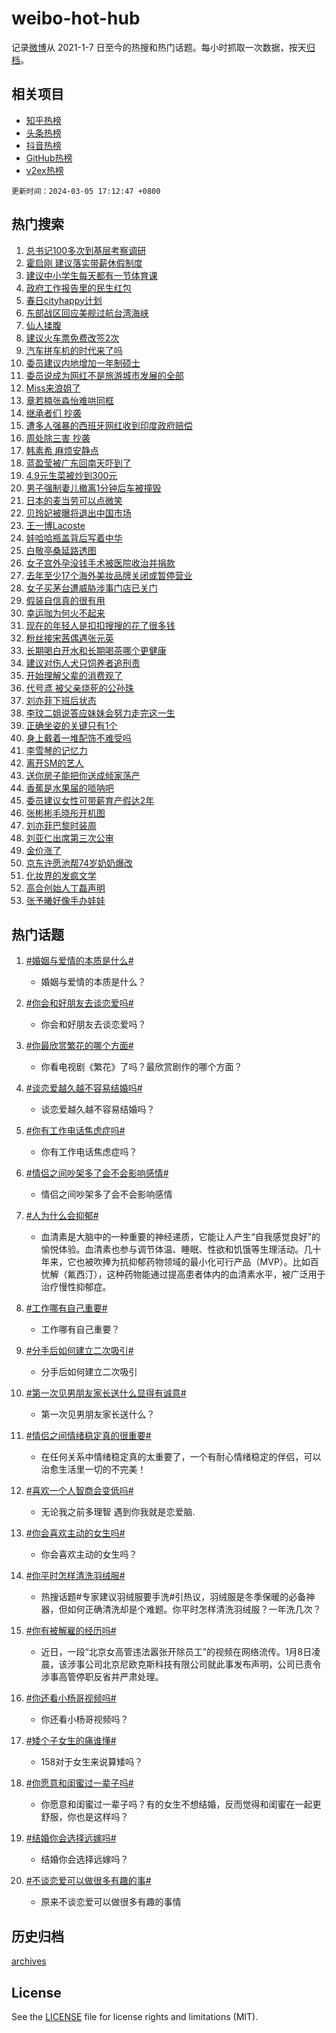 # weibo-hot-hub

记录[微博](https://www.weibo.com)从 2021-1-7 日至今的热搜和热门话题。每小时抓取一次数据，按天[归档](archives)。

## 相关项目

- [知乎热榜](https://github.com/lonnyzhang423/zhihu-hot-hub)
- [头条热榜](https://github.com/lonnyzhang423/toutiao-hot-hub)
- [抖音热榜](https://github.com/lonnyzhang423/douyin-hot-hub)
- [GitHub热榜](https://github.com/lonnyzhang423/github-hot-hub)
- [v2ex热榜](https://github.com/lonnyzhang423/v2ex-hot-hub)


`更新时间：2024-03-05 17:12:47 +0800`

## 热门搜索

1. [总书记100多次到基层考察调研](https://m.weibo.cn/search?containerid=100103type%3D1%26t%3D10%26q%3D%23%E6%80%BB%E4%B9%A6%E8%AE%B0100%E5%A4%9A%E6%AC%A1%E5%88%B0%E5%9F%BA%E5%B1%82%E8%80%83%E5%AF%9F%E8%B0%83%E7%A0%94%23&stream_entry_id=51&isnewpage=1&extparam=seat%3D1%26stream_entry_id%3D51%26dgr%3D0%26c_type%3D51%26pos%3D0%26filter_type%3Drealtimehot%26cate%3D10103%26q%3D%2523%25E6%2580%25BB%25E4%25B9%25A6%25E8%25AE%25B0100%25E5%25A4%259A%25E6%25AC%25A1%25E5%2588%25B0%25E5%259F%25BA%25E5%25B1%2582%25E8%2580%2583%25E5%25AF%259F%25E8%25B0%2583%25E7%25A0%2594%2523%26display_time%3D1709629966%26pre_seqid%3D170962996617807120181)
1. [霍启刚 建议落实带薪休假制度](https://m.weibo.cn/search?containerid=100103type%3D1%26t%3D10%26q%3D%E9%9C%8D%E5%90%AF%E5%88%9A+%E5%BB%BA%E8%AE%AE%E8%90%BD%E5%AE%9E%E5%B8%A6%E8%96%AA%E4%BC%91%E5%81%87%E5%88%B6%E5%BA%A6&stream_entry_id=31&isnewpage=1&extparam=seat%3D1%26stream_entry_id%3D31%26c_type%3D31%26dgr%3D0%26filter_type%3Drealtimehot%26cate%3D5001%26q%3D%25E9%259C%258D%25E5%2590%25AF%25E5%2588%259A%2520%25E5%25BB%25BA%25E8%25AE%25AE%25E8%2590%25BD%25E5%25AE%259E%25E5%25B8%25A6%25E8%2596%25AA%25E4%25BC%2591%25E5%2581%2587%25E5%2588%25B6%25E5%25BA%25A6%26pos%3D0%26band_rank%3D1%26lcate%3D5001%26realpos%3D1%26flag%3D2%26display_time%3D1709629966%26pre_seqid%3D170962996617807120181)
1. [建议中小学生每天都有一节体育课](https://m.weibo.cn/search?containerid=100103type%3D1%26t%3D10%26q%3D%23%E5%BB%BA%E8%AE%AE%E4%B8%AD%E5%B0%8F%E5%AD%A6%E7%94%9F%E6%AF%8F%E5%A4%A9%E9%83%BD%E6%9C%89%E4%B8%80%E8%8A%82%E4%BD%93%E8%82%B2%E8%AF%BE%23&stream_entry_id=31&isnewpage=1&extparam=seat%3D1%26stream_entry_id%3D31%26c_type%3D31%26dgr%3D0%26filter_type%3Drealtimehot%26cate%3D5001%26q%3D%2523%25E5%25BB%25BA%25E8%25AE%25AE%25E4%25B8%25AD%25E5%25B0%258F%25E5%25AD%25A6%25E7%2594%259F%25E6%25AF%258F%25E5%25A4%25A9%25E9%2583%25BD%25E6%259C%2589%25E4%25B8%2580%25E8%258A%2582%25E4%25BD%2593%25E8%2582%25B2%25E8%25AF%25BE%2523%26pos%3D1%26band_rank%3D2%26lcate%3D5001%26realpos%3D2%26flag%3D1%26display_time%3D1709629966%26pre_seqid%3D170962996617807120181)
1. [政府工作报告里的民生红包](https://m.weibo.cn/search?containerid=100103type%3D1%26t%3D10%26q%3D%23%E6%94%BF%E5%BA%9C%E5%B7%A5%E4%BD%9C%E6%8A%A5%E5%91%8A%E9%87%8C%E7%9A%84%E6%B0%91%E7%94%9F%E7%BA%A2%E5%8C%85%23&stream_entry_id=31&isnewpage=1&extparam=seat%3D1%26stream_entry_id%3D31%26c_type%3D31%26dgr%3D0%26filter_type%3Drealtimehot%26cate%3D5001%26q%3D%2523%25E6%2594%25BF%25E5%25BA%259C%25E5%25B7%25A5%25E4%25BD%259C%25E6%258A%25A5%25E5%2591%258A%25E9%2587%258C%25E7%259A%2584%25E6%25B0%2591%25E7%2594%259F%25E7%25BA%25A2%25E5%258C%2585%2523%26pos%3D2%26band_rank%3D3%26lcate%3D5001%26realpos%3D3%26flag%3D0%26display_time%3D1709629966%26pre_seqid%3D170962996617807120181)
1. [春日cityhappy计划](https://m.weibo.cn/search?containerid=100103type%3D1%26t%3D10%26q%3D%23%E6%98%A5%E6%97%A5cityhappy%E8%AE%A1%E5%88%92%23&stream_entry_id=31&isnewpage=1&extparam=seat%3D1%26stream_entry_id%3D31%26c_type%3D31%26dgr%3D0%26filter_type%3Drealtimehot%26cate%3D5001%26is_ad_pos%3D1%26pos%3D3%26band_rank%3D4%26lcate%3D5001%26adid%3D225899%26q%3D%2523%25E6%2598%25A5%25E6%2597%25A5cityhappy%25E8%25AE%25A1%25E5%2588%2592%2523%26display_time%3D1709629966%26pre_seqid%3D170962996617807120181)
1. [东部战区回应美舰过航台湾海峡](https://m.weibo.cn/search?containerid=100103type%3D1%26t%3D10%26q%3D%23%E4%B8%9C%E9%83%A8%E6%88%98%E5%8C%BA%E5%9B%9E%E5%BA%94%E7%BE%8E%E8%88%B0%E8%BF%87%E8%88%AA%E5%8F%B0%E6%B9%BE%E6%B5%B7%E5%B3%A1%23&stream_entry_id=31&isnewpage=1&extparam=seat%3D1%26stream_entry_id%3D31%26c_type%3D31%26dgr%3D0%26filter_type%3Drealtimehot%26cate%3D5001%26q%3D%2523%25E4%25B8%259C%25E9%2583%25A8%25E6%2588%2598%25E5%258C%25BA%25E5%259B%259E%25E5%25BA%2594%25E7%25BE%258E%25E8%2588%25B0%25E8%25BF%2587%25E8%2588%25AA%25E5%258F%25B0%25E6%25B9%25BE%25E6%25B5%25B7%25E5%25B3%25A1%2523%26pos%3D4%26band_rank%3D4%26lcate%3D5001%26realpos%3D4%26flag%3D0%26display_time%3D1709629966%26pre_seqid%3D170962996617807120181)
1. [仙人揉腹](https://m.weibo.cn/search?containerid=100103type%3D1%26t%3D10%26q%3D%E4%BB%99%E4%BA%BA%E6%8F%89%E8%85%B9&stream_entry_id=31&isnewpage=1&extparam=seat%3D1%26stream_entry_id%3D31%26c_type%3D31%26dgr%3D0%26filter_type%3Drealtimehot%26cate%3D5001%26q%3D%25E4%25BB%2599%25E4%25BA%25BA%25E6%258F%2589%25E8%2585%25B9%26pos%3D5%26band_rank%3D5%26lcate%3D5001%26realpos%3D5%26flag%3D0%26display_time%3D1709629966%26pre_seqid%3D170962996617807120181)
1. [建议火车票免费改签2次](https://m.weibo.cn/search?containerid=100103type%3D1%26t%3D10%26q%3D%23%E5%BB%BA%E8%AE%AE%E7%81%AB%E8%BD%A6%E7%A5%A8%E5%85%8D%E8%B4%B9%E6%94%B9%E7%AD%BE2%E6%AC%A1%23&stream_entry_id=31&isnewpage=1&extparam=seat%3D1%26stream_entry_id%3D31%26c_type%3D31%26dgr%3D0%26filter_type%3Drealtimehot%26cate%3D5001%26q%3D%2523%25E5%25BB%25BA%25E8%25AE%25AE%25E7%2581%25AB%25E8%25BD%25A6%25E7%25A5%25A8%25E5%2585%258D%25E8%25B4%25B9%25E6%2594%25B9%25E7%25AD%25BE2%25E6%25AC%25A1%2523%26pos%3D6%26band_rank%3D6%26lcate%3D5001%26realpos%3D6%26flag%3D0%26display_time%3D1709629966%26pre_seqid%3D170962996617807120181)
1. [汽车拼车机的时代来了吗](https://m.weibo.cn/search?containerid=100103type%3D1%26t%3D10%26q%3D%23%E6%B1%BD%E8%BD%A6%E6%8B%BC%E8%BD%A6%E6%9C%BA%E7%9A%84%E6%97%B6%E4%BB%A3%E6%9D%A5%E4%BA%86%E5%90%97%23&stream_entry_id=31&isnewpage=1&extparam=seat%3D1%26stream_entry_id%3D31%26c_type%3D31%26dgr%3D0%26filter_type%3Drealtimehot%26cate%3D5001%26is_ad_pos%3D1%26pos%3D7%26band_rank%3D7%26lcate%3D5001%26adid%3D225898%26q%3D%2523%25E6%25B1%25BD%25E8%25BD%25A6%25E6%258B%25BC%25E8%25BD%25A6%25E6%259C%25BA%25E7%259A%2584%25E6%2597%25B6%25E4%25BB%25A3%25E6%259D%25A5%25E4%25BA%2586%25E5%2590%2597%2523%26display_time%3D1709629966%26pre_seqid%3D170962996617807120181)
1. [委员建议内地增加一年制硕士](https://m.weibo.cn/search?containerid=100103type%3D1%26t%3D10%26q%3D%23%E5%A7%94%E5%91%98%E5%BB%BA%E8%AE%AE%E5%86%85%E5%9C%B0%E5%A2%9E%E5%8A%A0%E4%B8%80%E5%B9%B4%E5%88%B6%E7%A1%95%E5%A3%AB%23&stream_entry_id=31&isnewpage=1&extparam=seat%3D1%26stream_entry_id%3D31%26c_type%3D31%26dgr%3D0%26filter_type%3Drealtimehot%26cate%3D5001%26q%3D%2523%25E5%25A7%2594%25E5%2591%2598%25E5%25BB%25BA%25E8%25AE%25AE%25E5%2586%2585%25E5%259C%25B0%25E5%25A2%259E%25E5%258A%25A0%25E4%25B8%2580%25E5%25B9%25B4%25E5%2588%25B6%25E7%25A1%2595%25E5%25A3%25AB%2523%26pos%3D8%26band_rank%3D7%26lcate%3D5001%26realpos%3D7%26flag%3D0%26display_time%3D1709629966%26pre_seqid%3D170962996617807120181)
1. [委员说成为网红不是旅游城市发展的全部](https://m.weibo.cn/search?containerid=100103type%3D1%26t%3D10%26q%3D%23%E5%A7%94%E5%91%98%E8%AF%B4%E6%88%90%E4%B8%BA%E7%BD%91%E7%BA%A2%E4%B8%8D%E6%98%AF%E6%97%85%E6%B8%B8%E5%9F%8E%E5%B8%82%E5%8F%91%E5%B1%95%E7%9A%84%E5%85%A8%E9%83%A8%23&stream_entry_id=31&isnewpage=1&extparam=seat%3D1%26stream_entry_id%3D31%26c_type%3D31%26dgr%3D0%26filter_type%3Drealtimehot%26cate%3D5001%26q%3D%2523%25E5%25A7%2594%25E5%2591%2598%25E8%25AF%25B4%25E6%2588%2590%25E4%25B8%25BA%25E7%25BD%2591%25E7%25BA%25A2%25E4%25B8%258D%25E6%2598%25AF%25E6%2597%2585%25E6%25B8%25B8%25E5%259F%258E%25E5%25B8%2582%25E5%258F%2591%25E5%25B1%2595%25E7%259A%2584%25E5%2585%25A8%25E9%2583%25A8%2523%26pos%3D9%26band_rank%3D8%26lcate%3D5001%26realpos%3D8%26flag%3D0%26display_time%3D1709629966%26pre_seqid%3D170962996617807120181)
1. [Miss来浪姐了](https://m.weibo.cn/search?containerid=100103type%3D1%26t%3D10%26q%3D%23Miss%E6%9D%A5%E6%B5%AA%E5%A7%90%E4%BA%86%23&stream_entry_id=31&isnewpage=1&extparam=seat%3D1%26stream_entry_id%3D31%26c_type%3D31%26dgr%3D0%26filter_type%3Drealtimehot%26cate%3D5001%26q%3D%2523Miss%25E6%259D%25A5%25E6%25B5%25AA%25E5%25A7%2590%25E4%25BA%2586%2523%26pos%3D10%26band_rank%3D9%26lcate%3D5001%26realpos%3D9%26flag%3D0%26display_time%3D1709629966%26pre_seqid%3D170962996617807120181)
1. [章若楠张淼怡难哄同框](https://m.weibo.cn/search?containerid=100103type%3D1%26t%3D10%26q%3D%23%E7%AB%A0%E8%8B%A5%E6%A5%A0%E5%BC%A0%E6%B7%BC%E6%80%A1%E9%9A%BE%E5%93%84%E5%90%8C%E6%A1%86%23&stream_entry_id=31&isnewpage=1&extparam=seat%3D1%26stream_entry_id%3D31%26c_type%3D31%26dgr%3D0%26filter_type%3Drealtimehot%26cate%3D5001%26q%3D%2523%25E7%25AB%25A0%25E8%258B%25A5%25E6%25A5%25A0%25E5%25BC%25A0%25E6%25B7%25BC%25E6%2580%25A1%25E9%259A%25BE%25E5%2593%2584%25E5%2590%258C%25E6%25A1%2586%2523%26pos%3D11%26band_rank%3D10%26lcate%3D5001%26realpos%3D10%26flag%3D0%26display_time%3D1709629966%26pre_seqid%3D170962996617807120181)
1. [继承者们 抄袭](https://m.weibo.cn/search?containerid=100103type%3D1%26t%3D10%26q%3D%E7%BB%A7%E6%89%BF%E8%80%85%E4%BB%AC+%E6%8A%84%E8%A2%AD&stream_entry_id=31&isnewpage=1&extparam=seat%3D1%26stream_entry_id%3D31%26c_type%3D31%26dgr%3D0%26filter_type%3Drealtimehot%26cate%3D5001%26q%3D%25E7%25BB%25A7%25E6%2589%25BF%25E8%2580%2585%25E4%25BB%25AC%2520%25E6%258A%2584%25E8%25A2%25AD%26pos%3D12%26band_rank%3D11%26lcate%3D5001%26realpos%3D11%26flag%3D1%26display_time%3D1709629966%26pre_seqid%3D170962996617807120181)
1. [遭多人强暴的西班牙网红收到印度政府赔偿](https://m.weibo.cn/search?containerid=100103type%3D1%26t%3D10%26q%3D%23%E9%81%AD%E5%A4%9A%E4%BA%BA%E5%BC%BA%E6%9A%B4%E7%9A%84%E8%A5%BF%E7%8F%AD%E7%89%99%E7%BD%91%E7%BA%A2%E6%94%B6%E5%88%B0%E5%8D%B0%E5%BA%A6%E6%94%BF%E5%BA%9C%E8%B5%94%E5%81%BF%23&stream_entry_id=31&isnewpage=1&extparam=seat%3D1%26stream_entry_id%3D31%26c_type%3D31%26dgr%3D0%26filter_type%3Drealtimehot%26cate%3D5001%26q%3D%2523%25E9%2581%25AD%25E5%25A4%259A%25E4%25BA%25BA%25E5%25BC%25BA%25E6%259A%25B4%25E7%259A%2584%25E8%25A5%25BF%25E7%258F%25AD%25E7%2589%2599%25E7%25BD%2591%25E7%25BA%25A2%25E6%2594%25B6%25E5%2588%25B0%25E5%258D%25B0%25E5%25BA%25A6%25E6%2594%25BF%25E5%25BA%259C%25E8%25B5%2594%25E5%2581%25BF%2523%26pos%3D13%26band_rank%3D12%26lcate%3D5001%26realpos%3D12%26flag%3D2%26display_time%3D1709629966%26pre_seqid%3D170962996617807120181)
1. [周处除三害 抄袭](https://m.weibo.cn/search?containerid=100103type%3D1%26t%3D10%26q%3D%E5%91%A8%E5%A4%84%E9%99%A4%E4%B8%89%E5%AE%B3+%E6%8A%84%E8%A2%AD&stream_entry_id=31&isnewpage=1&extparam=seat%3D1%26stream_entry_id%3D31%26c_type%3D31%26dgr%3D0%26filter_type%3Drealtimehot%26cate%3D5001%26q%3D%25E5%2591%25A8%25E5%25A4%2584%25E9%2599%25A4%25E4%25B8%2589%25E5%25AE%25B3%2520%25E6%258A%2584%25E8%25A2%25AD%26pos%3D14%26band_rank%3D13%26lcate%3D5001%26realpos%3D13%26flag%3D1%26display_time%3D1709629966%26pre_seqid%3D170962996617807120181)
1. [韩素希 麻烦安静点](https://m.weibo.cn/search?containerid=100103type%3D1%26t%3D10%26q%3D%E9%9F%A9%E7%B4%A0%E5%B8%8C+%E9%BA%BB%E7%83%A6%E5%AE%89%E9%9D%99%E7%82%B9&stream_entry_id=31&isnewpage=1&extparam=seat%3D1%26stream_entry_id%3D31%26c_type%3D31%26dgr%3D0%26filter_type%3Drealtimehot%26cate%3D5001%26q%3D%25E9%259F%25A9%25E7%25B4%25A0%25E5%25B8%258C%2520%25E9%25BA%25BB%25E7%2583%25A6%25E5%25AE%2589%25E9%259D%2599%25E7%2582%25B9%26pos%3D15%26band_rank%3D14%26lcate%3D5001%26realpos%3D14%26flag%3D1%26display_time%3D1709629966%26pre_seqid%3D170962996617807120181)
1. [蓝盈莹被广东回南天吓到了](https://m.weibo.cn/search?containerid=100103type%3D1%26t%3D10%26q%3D%23%E8%93%9D%E7%9B%88%E8%8E%B9%E8%A2%AB%E5%B9%BF%E4%B8%9C%E5%9B%9E%E5%8D%97%E5%A4%A9%E5%90%93%E5%88%B0%E4%BA%86%23&stream_entry_id=31&isnewpage=1&extparam=seat%3D1%26stream_entry_id%3D31%26c_type%3D31%26dgr%3D0%26filter_type%3Drealtimehot%26cate%3D5001%26q%3D%2523%25E8%2593%259D%25E7%259B%2588%25E8%258E%25B9%25E8%25A2%25AB%25E5%25B9%25BF%25E4%25B8%259C%25E5%259B%259E%25E5%258D%2597%25E5%25A4%25A9%25E5%2590%2593%25E5%2588%25B0%25E4%25BA%2586%2523%26pos%3D16%26band_rank%3D15%26lcate%3D5001%26realpos%3D15%26flag%3D2%26display_time%3D1709629966%26pre_seqid%3D170962996617807120181)
1. [4.9元生菜被炒到300元](https://m.weibo.cn/search?containerid=100103type%3D1%26t%3D10%26q%3D%234.9%E5%85%83%E7%94%9F%E8%8F%9C%E8%A2%AB%E7%82%92%E5%88%B0300%E5%85%83%23&stream_entry_id=31&isnewpage=1&extparam=seat%3D1%26stream_entry_id%3D31%26c_type%3D31%26dgr%3D0%26filter_type%3Drealtimehot%26cate%3D5001%26q%3D%25234.9%25E5%2585%2583%25E7%2594%259F%25E8%258F%259C%25E8%25A2%25AB%25E7%2582%2592%25E5%2588%25B0300%25E5%2585%2583%2523%26pos%3D17%26band_rank%3D16%26lcate%3D5001%26realpos%3D16%26flag%3D2%26display_time%3D1709629966%26pre_seqid%3D170962996617807120181)
1. [男子强制妻儿撤离1分钟后车被撞毁](https://m.weibo.cn/search?containerid=100103type%3D1%26t%3D10%26q%3D%23%E7%94%B7%E5%AD%90%E5%BC%BA%E5%88%B6%E5%A6%BB%E5%84%BF%E6%92%A4%E7%A6%BB1%E5%88%86%E9%92%9F%E5%90%8E%E8%BD%A6%E8%A2%AB%E6%92%9E%E6%AF%81%23&stream_entry_id=31&isnewpage=1&extparam=seat%3D1%26stream_entry_id%3D31%26c_type%3D31%26dgr%3D0%26filter_type%3Drealtimehot%26cate%3D5001%26q%3D%2523%25E7%2594%25B7%25E5%25AD%2590%25E5%25BC%25BA%25E5%2588%25B6%25E5%25A6%25BB%25E5%2584%25BF%25E6%2592%25A4%25E7%25A6%25BB1%25E5%2588%2586%25E9%2592%259F%25E5%2590%258E%25E8%25BD%25A6%25E8%25A2%25AB%25E6%2592%259E%25E6%25AF%2581%2523%26pos%3D18%26band_rank%3D17%26lcate%3D5001%26realpos%3D17%26flag%3D2%26display_time%3D1709629966%26pre_seqid%3D170962996617807120181)
1. [日本的麦当劳可以点微笑](https://m.weibo.cn/search?containerid=100103type%3D1%26t%3D10%26q%3D%E6%97%A5%E6%9C%AC%E7%9A%84%E9%BA%A6%E5%BD%93%E5%8A%B3%E5%8F%AF%E4%BB%A5%E7%82%B9%E5%BE%AE%E7%AC%91&stream_entry_id=31&isnewpage=1&extparam=seat%3D1%26stream_entry_id%3D31%26c_type%3D31%26dgr%3D0%26filter_type%3Drealtimehot%26cate%3D5001%26q%3D%25E6%2597%25A5%25E6%259C%25AC%25E7%259A%2584%25E9%25BA%25A6%25E5%25BD%2593%25E5%258A%25B3%25E5%258F%25AF%25E4%25BB%25A5%25E7%2582%25B9%25E5%25BE%25AE%25E7%25AC%2591%26pos%3D19%26band_rank%3D18%26lcate%3D5001%26realpos%3D18%26flag%3D1%26display_time%3D1709629966%26pre_seqid%3D170962996617807120181)
1. [贝玲妃被曝将退出中国市场](https://m.weibo.cn/search?containerid=100103type%3D1%26t%3D10%26q%3D%23%E8%B4%9D%E7%8E%B2%E5%A6%83%E8%A2%AB%E6%9B%9D%E5%B0%86%E9%80%80%E5%87%BA%E4%B8%AD%E5%9B%BD%E5%B8%82%E5%9C%BA%23&stream_entry_id=31&isnewpage=1&extparam=seat%3D1%26stream_entry_id%3D31%26c_type%3D31%26dgr%3D0%26filter_type%3Drealtimehot%26cate%3D5001%26q%3D%2523%25E8%25B4%259D%25E7%258E%25B2%25E5%25A6%2583%25E8%25A2%25AB%25E6%259B%259D%25E5%25B0%2586%25E9%2580%2580%25E5%2587%25BA%25E4%25B8%25AD%25E5%259B%25BD%25E5%25B8%2582%25E5%259C%25BA%2523%26pos%3D20%26band_rank%3D19%26lcate%3D5001%26realpos%3D19%26flag%3D2%26display_time%3D1709629966%26pre_seqid%3D170962996617807120181)
1. [王一博Lacoste](https://m.weibo.cn/search?containerid=100103type%3D1%26t%3D10%26q%3D%23%E7%8E%8B%E4%B8%80%E5%8D%9ALacoste%23&stream_entry_id=31&isnewpage=1&extparam=seat%3D1%26stream_entry_id%3D31%26c_type%3D31%26dgr%3D0%26filter_type%3Drealtimehot%26cate%3D5001%26q%3D%2523%25E7%258E%258B%25E4%25B8%2580%25E5%258D%259ALacoste%2523%26pos%3D21%26band_rank%3D20%26lcate%3D5001%26realpos%3D20%26flag%3D1%26display_time%3D1709629966%26pre_seqid%3D170962996617807120181)
1. [娃哈哈瓶盖背后写着中华](https://m.weibo.cn/search?containerid=100103type%3D1%26t%3D10%26q%3D%23%E5%A8%83%E5%93%88%E5%93%88%E7%93%B6%E7%9B%96%E8%83%8C%E5%90%8E%E5%86%99%E7%9D%80%E4%B8%AD%E5%8D%8E%23&stream_entry_id=31&isnewpage=1&extparam=seat%3D1%26stream_entry_id%3D31%26c_type%3D31%26dgr%3D0%26filter_type%3Drealtimehot%26cate%3D5001%26q%3D%2523%25E5%25A8%2583%25E5%2593%2588%25E5%2593%2588%25E7%2593%25B6%25E7%259B%2596%25E8%2583%258C%25E5%2590%258E%25E5%2586%2599%25E7%259D%2580%25E4%25B8%25AD%25E5%258D%258E%2523%26pos%3D22%26band_rank%3D21%26lcate%3D5001%26realpos%3D21%26flag%3D32768%26display_time%3D1709629966%26pre_seqid%3D170962996617807120181)
1. [白敬亭桑延路透图](https://m.weibo.cn/search?containerid=100103type%3D1%26t%3D10%26q%3D%23%E7%99%BD%E6%95%AC%E4%BA%AD%E6%A1%91%E5%BB%B6%E8%B7%AF%E9%80%8F%E5%9B%BE%23&stream_entry_id=31&isnewpage=1&extparam=seat%3D1%26stream_entry_id%3D31%26c_type%3D31%26dgr%3D0%26filter_type%3Drealtimehot%26cate%3D5001%26q%3D%2523%25E7%2599%25BD%25E6%2595%25AC%25E4%25BA%25AD%25E6%25A1%2591%25E5%25BB%25B6%25E8%25B7%25AF%25E9%2580%258F%25E5%259B%25BE%2523%26pos%3D23%26band_rank%3D22%26lcate%3D5001%26realpos%3D22%26flag%3D1%26display_time%3D1709629966%26pre_seqid%3D170962996617807120181)
1. [女子宫外孕没钱手术被医院收治并捐款](https://m.weibo.cn/search?containerid=100103type%3D1%26t%3D10%26q%3D%23%E5%A5%B3%E5%AD%90%E5%AE%AB%E5%A4%96%E5%AD%95%E6%B2%A1%E9%92%B1%E6%89%8B%E6%9C%AF%E8%A2%AB%E5%8C%BB%E9%99%A2%E6%94%B6%E6%B2%BB%E5%B9%B6%E6%8D%90%E6%AC%BE%23&stream_entry_id=31&isnewpage=1&extparam=seat%3D1%26stream_entry_id%3D31%26c_type%3D31%26dgr%3D0%26filter_type%3Drealtimehot%26cate%3D5001%26q%3D%2523%25E5%25A5%25B3%25E5%25AD%2590%25E5%25AE%25AB%25E5%25A4%2596%25E5%25AD%2595%25E6%25B2%25A1%25E9%2592%25B1%25E6%2589%258B%25E6%259C%25AF%25E8%25A2%25AB%25E5%258C%25BB%25E9%2599%25A2%25E6%2594%25B6%25E6%25B2%25BB%25E5%25B9%25B6%25E6%258D%2590%25E6%25AC%25BE%2523%26pos%3D24%26band_rank%3D23%26lcate%3D5001%26realpos%3D23%26flag%3D32768%26display_time%3D1709629966%26pre_seqid%3D170962996617807120181)
1. [去年至少17个海外美妆品牌关闭或暂停营业](https://m.weibo.cn/search?containerid=100103type%3D1%26t%3D10%26q%3D%23%E5%8E%BB%E5%B9%B4%E8%87%B3%E5%B0%9117%E4%B8%AA%E6%B5%B7%E5%A4%96%E7%BE%8E%E5%A6%86%E5%93%81%E7%89%8C%E5%85%B3%E9%97%AD%E6%88%96%E6%9A%82%E5%81%9C%E8%90%A5%E4%B8%9A%23&stream_entry_id=31&isnewpage=1&extparam=seat%3D1%26stream_entry_id%3D31%26c_type%3D31%26dgr%3D0%26filter_type%3Drealtimehot%26cate%3D5001%26q%3D%2523%25E5%258E%25BB%25E5%25B9%25B4%25E8%2587%25B3%25E5%25B0%259117%25E4%25B8%25AA%25E6%25B5%25B7%25E5%25A4%2596%25E7%25BE%258E%25E5%25A6%2586%25E5%2593%2581%25E7%2589%258C%25E5%2585%25B3%25E9%2597%25AD%25E6%2588%2596%25E6%259A%2582%25E5%2581%259C%25E8%2590%25A5%25E4%25B8%259A%2523%26pos%3D25%26band_rank%3D24%26lcate%3D5001%26realpos%3D24%26flag%3D1%26display_time%3D1709629966%26pre_seqid%3D170962996617807120181)
1. [女子买茅台遭威胁涉事门店已关门](https://m.weibo.cn/search?containerid=100103type%3D1%26t%3D10%26q%3D%23%E5%A5%B3%E5%AD%90%E4%B9%B0%E8%8C%85%E5%8F%B0%E9%81%AD%E5%A8%81%E8%83%81%E6%B6%89%E4%BA%8B%E9%97%A8%E5%BA%97%E5%B7%B2%E5%85%B3%E9%97%A8%23&stream_entry_id=31&isnewpage=1&extparam=seat%3D1%26stream_entry_id%3D31%26c_type%3D31%26dgr%3D0%26filter_type%3Drealtimehot%26cate%3D5001%26q%3D%2523%25E5%25A5%25B3%25E5%25AD%2590%25E4%25B9%25B0%25E8%258C%2585%25E5%258F%25B0%25E9%2581%25AD%25E5%25A8%2581%25E8%2583%2581%25E6%25B6%2589%25E4%25BA%258B%25E9%2597%25A8%25E5%25BA%2597%25E5%25B7%25B2%25E5%2585%25B3%25E9%2597%25A8%2523%26pos%3D26%26band_rank%3D25%26lcate%3D5001%26realpos%3D25%26flag%3D1%26display_time%3D1709629966%26pre_seqid%3D170962996617807120181)
1. [假装自信真的很有用](https://m.weibo.cn/search?containerid=100103type%3D1%26t%3D10%26q%3D%E5%81%87%E8%A3%85%E8%87%AA%E4%BF%A1%E7%9C%9F%E7%9A%84%E5%BE%88%E6%9C%89%E7%94%A8&stream_entry_id=31&isnewpage=1&extparam=seat%3D1%26stream_entry_id%3D31%26c_type%3D31%26dgr%3D0%26filter_type%3Drealtimehot%26cate%3D5001%26q%3D%25E5%2581%2587%25E8%25A3%2585%25E8%2587%25AA%25E4%25BF%25A1%25E7%259C%259F%25E7%259A%2584%25E5%25BE%2588%25E6%259C%2589%25E7%2594%25A8%26pos%3D27%26band_rank%3D26%26lcate%3D5001%26realpos%3D26%26flag%3D0%26display_time%3D1709629966%26pre_seqid%3D170962996617807120181)
1. [幸运咖为何火不起来](https://m.weibo.cn/search?containerid=100103type%3D1%26t%3D10%26q%3D%23%E5%B9%B8%E8%BF%90%E5%92%96%E4%B8%BA%E4%BD%95%E7%81%AB%E4%B8%8D%E8%B5%B7%E6%9D%A5%23&stream_entry_id=31&isnewpage=1&extparam=seat%3D1%26stream_entry_id%3D31%26c_type%3D31%26dgr%3D0%26filter_type%3Drealtimehot%26cate%3D5001%26q%3D%2523%25E5%25B9%25B8%25E8%25BF%2590%25E5%2592%2596%25E4%25B8%25BA%25E4%25BD%2595%25E7%2581%25AB%25E4%25B8%258D%25E8%25B5%25B7%25E6%259D%25A5%2523%26pos%3D28%26band_rank%3D27%26lcate%3D5001%26realpos%3D27%26flag%3D0%26display_time%3D1709629966%26pre_seqid%3D170962996617807120181)
1. [现在的年轻人是扣扣搜搜的花了很多钱](https://m.weibo.cn/search?containerid=100103type%3D1%26t%3D10%26q%3D%23%E7%8E%B0%E5%9C%A8%E7%9A%84%E5%B9%B4%E8%BD%BB%E4%BA%BA%E6%98%AF%E6%89%A3%E6%89%A3%E6%90%9C%E6%90%9C%E7%9A%84%E8%8A%B1%E4%BA%86%E5%BE%88%E5%A4%9A%E9%92%B1%23&stream_entry_id=31&isnewpage=1&extparam=seat%3D1%26stream_entry_id%3D31%26c_type%3D31%26dgr%3D0%26filter_type%3Drealtimehot%26cate%3D5001%26q%3D%2523%25E7%258E%25B0%25E5%259C%25A8%25E7%259A%2584%25E5%25B9%25B4%25E8%25BD%25BB%25E4%25BA%25BA%25E6%2598%25AF%25E6%2589%25A3%25E6%2589%25A3%25E6%2590%259C%25E6%2590%259C%25E7%259A%2584%25E8%258A%25B1%25E4%25BA%2586%25E5%25BE%2588%25E5%25A4%259A%25E9%2592%25B1%2523%26pos%3D29%26band_rank%3D28%26lcate%3D5001%26realpos%3D28%26flag%3D1%26display_time%3D1709629966%26pre_seqid%3D170962996617807120181)
1. [粉丝接宋茜偶遇张元英](https://m.weibo.cn/search?containerid=100103type%3D1%26t%3D10%26q%3D%23%E7%B2%89%E4%B8%9D%E6%8E%A5%E5%AE%8B%E8%8C%9C%E5%81%B6%E9%81%87%E5%BC%A0%E5%85%83%E8%8B%B1%23&stream_entry_id=31&isnewpage=1&extparam=seat%3D1%26stream_entry_id%3D31%26c_type%3D31%26dgr%3D0%26filter_type%3Drealtimehot%26cate%3D5001%26q%3D%2523%25E7%25B2%2589%25E4%25B8%259D%25E6%258E%25A5%25E5%25AE%258B%25E8%258C%259C%25E5%2581%25B6%25E9%2581%2587%25E5%25BC%25A0%25E5%2585%2583%25E8%258B%25B1%2523%26pos%3D30%26band_rank%3D29%26lcate%3D5001%26realpos%3D29%26flag%3D1%26display_time%3D1709629966%26pre_seqid%3D170962996617807120181)
1. [长期喝白开水和长期喝茶哪个更健康](https://m.weibo.cn/search?containerid=100103type%3D1%26t%3D10%26q%3D%23%E9%95%BF%E6%9C%9F%E5%96%9D%E7%99%BD%E5%BC%80%E6%B0%B4%E5%92%8C%E9%95%BF%E6%9C%9F%E5%96%9D%E8%8C%B6%E5%93%AA%E4%B8%AA%E6%9B%B4%E5%81%A5%E5%BA%B7%23&stream_entry_id=31&isnewpage=1&extparam=seat%3D1%26stream_entry_id%3D31%26c_type%3D31%26dgr%3D0%26filter_type%3Drealtimehot%26cate%3D5001%26q%3D%2523%25E9%2595%25BF%25E6%259C%259F%25E5%2596%259D%25E7%2599%25BD%25E5%25BC%2580%25E6%25B0%25B4%25E5%2592%258C%25E9%2595%25BF%25E6%259C%259F%25E5%2596%259D%25E8%258C%25B6%25E5%2593%25AA%25E4%25B8%25AA%25E6%259B%25B4%25E5%2581%25A5%25E5%25BA%25B7%2523%26pos%3D31%26band_rank%3D30%26lcate%3D5001%26realpos%3D30%26flag%3D0%26display_time%3D1709629966%26pre_seqid%3D170962996617807120181)
1. [建议对伤人犬只饲养者追刑责](https://m.weibo.cn/search?containerid=100103type%3D1%26t%3D10%26q%3D%23%E5%BB%BA%E8%AE%AE%E5%AF%B9%E4%BC%A4%E4%BA%BA%E7%8A%AC%E5%8F%AA%E9%A5%B2%E5%85%BB%E8%80%85%E8%BF%BD%E5%88%91%E8%B4%A3%23&stream_entry_id=31&isnewpage=1&extparam=seat%3D1%26stream_entry_id%3D31%26c_type%3D31%26dgr%3D0%26filter_type%3Drealtimehot%26cate%3D5001%26q%3D%2523%25E5%25BB%25BA%25E8%25AE%25AE%25E5%25AF%25B9%25E4%25BC%25A4%25E4%25BA%25BA%25E7%258A%25AC%25E5%258F%25AA%25E9%25A5%25B2%25E5%2585%25BB%25E8%2580%2585%25E8%25BF%25BD%25E5%2588%2591%25E8%25B4%25A3%2523%26pos%3D32%26band_rank%3D31%26lcate%3D5001%26realpos%3D31%26flag%3D1%26display_time%3D1709629966%26pre_seqid%3D170962996617807120181)
1. [开始理解父辈的消费观了](https://m.weibo.cn/search?containerid=100103type%3D1%26t%3D10%26q%3D%23%E5%BC%80%E5%A7%8B%E7%90%86%E8%A7%A3%E7%88%B6%E8%BE%88%E7%9A%84%E6%B6%88%E8%B4%B9%E8%A7%82%E4%BA%86%23&stream_entry_id=31&isnewpage=1&extparam=seat%3D1%26stream_entry_id%3D31%26c_type%3D31%26dgr%3D0%26filter_type%3Drealtimehot%26cate%3D5001%26q%3D%2523%25E5%25BC%2580%25E5%25A7%258B%25E7%2590%2586%25E8%25A7%25A3%25E7%2588%25B6%25E8%25BE%2588%25E7%259A%2584%25E6%25B6%2588%25E8%25B4%25B9%25E8%25A7%2582%25E4%25BA%2586%2523%26pos%3D33%26band_rank%3D32%26lcate%3D5001%26realpos%3D32%26flag%3D1%26display_time%3D1709629966%26pre_seqid%3D170962996617807120181)
1. [代号鸢 被父亲烧死的公孙珠](https://m.weibo.cn/search?containerid=100103type%3D1%26t%3D10%26q%3D%E4%BB%A3%E5%8F%B7%E9%B8%A2+%E8%A2%AB%E7%88%B6%E4%BA%B2%E7%83%A7%E6%AD%BB%E7%9A%84%E5%85%AC%E5%AD%99%E7%8F%A0&stream_entry_id=31&isnewpage=1&extparam=seat%3D1%26stream_entry_id%3D31%26c_type%3D31%26dgr%3D0%26filter_type%3Drealtimehot%26cate%3D5001%26q%3D%25E4%25BB%25A3%25E5%258F%25B7%25E9%25B8%25A2%2520%25E8%25A2%25AB%25E7%2588%25B6%25E4%25BA%25B2%25E7%2583%25A7%25E6%25AD%25BB%25E7%259A%2584%25E5%2585%25AC%25E5%25AD%2599%25E7%258F%25A0%26pos%3D34%26band_rank%3D33%26lcate%3D5001%26realpos%3D33%26flag%3D1%26display_time%3D1709629966%26pre_seqid%3D170962996617807120181)
1. [刘亦菲下班后状态](https://m.weibo.cn/search?containerid=100103type%3D1%26t%3D10%26q%3D%23%E5%88%98%E4%BA%A6%E8%8F%B2%E4%B8%8B%E7%8F%AD%E5%90%8E%E7%8A%B6%E6%80%81%23&stream_entry_id=31&isnewpage=1&extparam=seat%3D1%26stream_entry_id%3D31%26c_type%3D31%26dgr%3D0%26filter_type%3Drealtimehot%26cate%3D5001%26q%3D%2523%25E5%2588%2598%25E4%25BA%25A6%25E8%258F%25B2%25E4%25B8%258B%25E7%258F%25AD%25E5%2590%258E%25E7%258A%25B6%25E6%2580%2581%2523%26pos%3D35%26band_rank%3D34%26lcate%3D5001%26realpos%3D34%26flag%3D1%26display_time%3D1709629966%26pre_seqid%3D170962996617807120181)
1. [李玟二姐说答应妹妹会努力走完这一生](https://m.weibo.cn/search?containerid=100103type%3D1%26t%3D10%26q%3D%23%E6%9D%8E%E7%8E%9F%E4%BA%8C%E5%A7%90%E8%AF%B4%E7%AD%94%E5%BA%94%E5%A6%B9%E5%A6%B9%E4%BC%9A%E5%8A%AA%E5%8A%9B%E8%B5%B0%E5%AE%8C%E8%BF%99%E4%B8%80%E7%94%9F%23&stream_entry_id=31&isnewpage=1&extparam=seat%3D1%26stream_entry_id%3D31%26c_type%3D31%26dgr%3D0%26filter_type%3Drealtimehot%26cate%3D5001%26q%3D%2523%25E6%259D%258E%25E7%258E%259F%25E4%25BA%258C%25E5%25A7%2590%25E8%25AF%25B4%25E7%25AD%2594%25E5%25BA%2594%25E5%25A6%25B9%25E5%25A6%25B9%25E4%25BC%259A%25E5%258A%25AA%25E5%258A%259B%25E8%25B5%25B0%25E5%25AE%258C%25E8%25BF%2599%25E4%25B8%2580%25E7%2594%259F%2523%26pos%3D36%26band_rank%3D35%26lcate%3D5001%26realpos%3D35%26flag%3D1%26display_time%3D1709629966%26pre_seqid%3D170962996617807120181)
1. [正确坐姿的关键只有1个](https://m.weibo.cn/search?containerid=100103type%3D1%26t%3D10%26q%3D%23%E6%AD%A3%E7%A1%AE%E5%9D%90%E5%A7%BF%E7%9A%84%E5%85%B3%E9%94%AE%E5%8F%AA%E6%9C%891%E4%B8%AA%23&stream_entry_id=31&isnewpage=1&extparam=seat%3D1%26stream_entry_id%3D31%26c_type%3D31%26dgr%3D0%26filter_type%3Drealtimehot%26cate%3D5001%26q%3D%2523%25E6%25AD%25A3%25E7%25A1%25AE%25E5%259D%2590%25E5%25A7%25BF%25E7%259A%2584%25E5%2585%25B3%25E9%2594%25AE%25E5%258F%25AA%25E6%259C%25891%25E4%25B8%25AA%2523%26pos%3D37%26band_rank%3D36%26lcate%3D5001%26realpos%3D36%26flag%3D0%26display_time%3D1709629966%26pre_seqid%3D170962996617807120181)
1. [身上戴着一堆配饰不难受吗](https://m.weibo.cn/search?containerid=100103type%3D1%26t%3D10%26q%3D%23%E8%BA%AB%E4%B8%8A%E6%88%B4%E7%9D%80%E4%B8%80%E5%A0%86%E9%85%8D%E9%A5%B0%E4%B8%8D%E9%9A%BE%E5%8F%97%E5%90%97%23&stream_entry_id=31&isnewpage=1&extparam=seat%3D1%26stream_entry_id%3D31%26c_type%3D31%26dgr%3D0%26filter_type%3Drealtimehot%26cate%3D5001%26q%3D%2523%25E8%25BA%25AB%25E4%25B8%258A%25E6%2588%25B4%25E7%259D%2580%25E4%25B8%2580%25E5%25A0%2586%25E9%2585%258D%25E9%25A5%25B0%25E4%25B8%258D%25E9%259A%25BE%25E5%258F%2597%25E5%2590%2597%2523%26pos%3D38%26band_rank%3D37%26lcate%3D5001%26realpos%3D37%26flag%3D1%26display_time%3D1709629966%26pre_seqid%3D170962996617807120181)
1. [李雪琴的记忆力](https://m.weibo.cn/search?containerid=100103type%3D1%26t%3D10%26q%3D%E6%9D%8E%E9%9B%AA%E7%90%B4%E7%9A%84%E8%AE%B0%E5%BF%86%E5%8A%9B&stream_entry_id=31&isnewpage=1&extparam=seat%3D1%26stream_entry_id%3D31%26c_type%3D31%26dgr%3D0%26filter_type%3Drealtimehot%26cate%3D5001%26q%3D%25E6%259D%258E%25E9%259B%25AA%25E7%2590%25B4%25E7%259A%2584%25E8%25AE%25B0%25E5%25BF%2586%25E5%258A%259B%26pos%3D39%26band_rank%3D38%26lcate%3D5001%26realpos%3D38%26flag%3D1%26display_time%3D1709629966%26pre_seqid%3D170962996617807120181)
1. [离开SM的艺人](https://m.weibo.cn/search?containerid=100103type%3D1%26t%3D10%26q%3D%23%E7%A6%BB%E5%BC%80SM%E7%9A%84%E8%89%BA%E4%BA%BA%23&stream_entry_id=31&isnewpage=1&extparam=seat%3D1%26stream_entry_id%3D31%26c_type%3D31%26dgr%3D0%26filter_type%3Drealtimehot%26cate%3D5001%26q%3D%2523%25E7%25A6%25BB%25E5%25BC%2580SM%25E7%259A%2584%25E8%2589%25BA%25E4%25BA%25BA%2523%26pos%3D40%26band_rank%3D39%26lcate%3D5001%26realpos%3D39%26flag%3D0%26display_time%3D1709629966%26pre_seqid%3D170962996617807120181)
1. [送你房子能把你送成倾家荡产](https://m.weibo.cn/search?containerid=100103type%3D1%26t%3D10%26q%3D%E9%80%81%E4%BD%A0%E6%88%BF%E5%AD%90%E8%83%BD%E6%8A%8A%E4%BD%A0%E9%80%81%E6%88%90%E5%80%BE%E5%AE%B6%E8%8D%A1%E4%BA%A7&stream_entry_id=31&isnewpage=1&extparam=seat%3D1%26stream_entry_id%3D31%26c_type%3D31%26dgr%3D0%26filter_type%3Drealtimehot%26cate%3D5001%26q%3D%25E9%2580%2581%25E4%25BD%25A0%25E6%2588%25BF%25E5%25AD%2590%25E8%2583%25BD%25E6%258A%258A%25E4%25BD%25A0%25E9%2580%2581%25E6%2588%2590%25E5%2580%25BE%25E5%25AE%25B6%25E8%258D%25A1%25E4%25BA%25A7%26pos%3D41%26band_rank%3D40%26lcate%3D5001%26realpos%3D40%26flag%3D1%26display_time%3D1709629966%26pre_seqid%3D170962996617807120181)
1. [香蕉是水果届的唢呐吧](https://m.weibo.cn/search?containerid=100103type%3D1%26t%3D10%26q%3D%E9%A6%99%E8%95%89%E6%98%AF%E6%B0%B4%E6%9E%9C%E5%B1%8A%E7%9A%84%E5%94%A2%E5%91%90%E5%90%A7&stream_entry_id=31&isnewpage=1&extparam=seat%3D1%26stream_entry_id%3D31%26c_type%3D31%26dgr%3D0%26filter_type%3Drealtimehot%26cate%3D5001%26q%3D%25E9%25A6%2599%25E8%2595%2589%25E6%2598%25AF%25E6%25B0%25B4%25E6%259E%259C%25E5%25B1%258A%25E7%259A%2584%25E5%2594%25A2%25E5%2591%2590%25E5%2590%25A7%26pos%3D42%26band_rank%3D41%26lcate%3D5001%26realpos%3D41%26flag%3D1%26display_time%3D1709629966%26pre_seqid%3D170962996617807120181)
1. [委员建议女性可带薪育产假达2年](https://m.weibo.cn/search?containerid=100103type%3D1%26t%3D10%26q%3D%23%E5%A7%94%E5%91%98%E5%BB%BA%E8%AE%AE%E5%A5%B3%E6%80%A7%E5%8F%AF%E5%B8%A6%E8%96%AA%E8%82%B2%E4%BA%A7%E5%81%87%E8%BE%BE2%E5%B9%B4%23&stream_entry_id=31&isnewpage=1&extparam=seat%3D1%26stream_entry_id%3D31%26c_type%3D31%26dgr%3D0%26filter_type%3Drealtimehot%26cate%3D5001%26q%3D%2523%25E5%25A7%2594%25E5%2591%2598%25E5%25BB%25BA%25E8%25AE%25AE%25E5%25A5%25B3%25E6%2580%25A7%25E5%258F%25AF%25E5%25B8%25A6%25E8%2596%25AA%25E8%2582%25B2%25E4%25BA%25A7%25E5%2581%2587%25E8%25BE%25BE2%25E5%25B9%25B4%2523%26pos%3D43%26band_rank%3D42%26lcate%3D5001%26realpos%3D42%26flag%3D0%26display_time%3D1709629966%26pre_seqid%3D170962996617807120181)
1. [张彬彬毛晓彤开机图](https://m.weibo.cn/search?containerid=100103type%3D1%26t%3D10%26q%3D%23%E5%BC%A0%E5%BD%AC%E5%BD%AC%E6%AF%9B%E6%99%93%E5%BD%A4%E5%BC%80%E6%9C%BA%E5%9B%BE%23&stream_entry_id=31&isnewpage=1&extparam=seat%3D1%26stream_entry_id%3D31%26c_type%3D31%26dgr%3D0%26filter_type%3Drealtimehot%26cate%3D5001%26q%3D%2523%25E5%25BC%25A0%25E5%25BD%25AC%25E5%25BD%25AC%25E6%25AF%259B%25E6%2599%2593%25E5%25BD%25A4%25E5%25BC%2580%25E6%259C%25BA%25E5%259B%25BE%2523%26pos%3D44%26band_rank%3D43%26lcate%3D5001%26realpos%3D43%26flag%3D1%26display_time%3D1709629966%26pre_seqid%3D170962996617807120181)
1. [刘亦菲巴黎时装周](https://m.weibo.cn/search?containerid=100103type%3D1%26t%3D10%26q%3D%23%E5%88%98%E4%BA%A6%E8%8F%B2%E5%B7%B4%E9%BB%8E%E6%97%B6%E8%A3%85%E5%91%A8%23&stream_entry_id=31&isnewpage=1&extparam=seat%3D1%26stream_entry_id%3D31%26c_type%3D31%26dgr%3D0%26filter_type%3Drealtimehot%26cate%3D5001%26q%3D%2523%25E5%2588%2598%25E4%25BA%25A6%25E8%258F%25B2%25E5%25B7%25B4%25E9%25BB%258E%25E6%2597%25B6%25E8%25A3%2585%25E5%2591%25A8%2523%26pos%3D45%26band_rank%3D44%26lcate%3D5001%26realpos%3D44%26flag%3D0%26display_time%3D1709629966%26pre_seqid%3D170962996617807120181)
1. [刘亚仁出席第三次公审](https://m.weibo.cn/search?containerid=100103type%3D1%26t%3D10%26q%3D%23%E5%88%98%E4%BA%9A%E4%BB%81%E5%87%BA%E5%B8%AD%E7%AC%AC%E4%B8%89%E6%AC%A1%E5%85%AC%E5%AE%A1%23&stream_entry_id=31&isnewpage=1&extparam=seat%3D1%26stream_entry_id%3D31%26c_type%3D31%26dgr%3D0%26filter_type%3Drealtimehot%26cate%3D5001%26q%3D%2523%25E5%2588%2598%25E4%25BA%259A%25E4%25BB%2581%25E5%2587%25BA%25E5%25B8%25AD%25E7%25AC%25AC%25E4%25B8%2589%25E6%25AC%25A1%25E5%2585%25AC%25E5%25AE%25A1%2523%26pos%3D46%26band_rank%3D45%26lcate%3D5001%26realpos%3D45%26flag%3D1%26display_time%3D1709629966%26pre_seqid%3D170962996617807120181)
1. [金价涨了](https://m.weibo.cn/search?containerid=100103type%3D1%26t%3D10%26q%3D%E9%87%91%E4%BB%B7%E6%B6%A8%E4%BA%86&stream_entry_id=31&isnewpage=1&extparam=seat%3D1%26stream_entry_id%3D31%26c_type%3D31%26dgr%3D0%26filter_type%3Drealtimehot%26cate%3D5001%26q%3D%25E9%2587%2591%25E4%25BB%25B7%25E6%25B6%25A8%25E4%25BA%2586%26pos%3D47%26band_rank%3D46%26lcate%3D5001%26realpos%3D46%26flag%3D0%26display_time%3D1709629966%26pre_seqid%3D170962996617807120181)
1. [京东许愿池帮74岁奶奶爆改](https://m.weibo.cn/search?containerid=100103type%3D1%26t%3D10%26q%3D%23%E4%BA%AC%E4%B8%9C%E8%AE%B8%E6%84%BF%E6%B1%A0%E5%B8%AE74%E5%B2%81%E5%A5%B6%E5%A5%B6%E7%88%86%E6%94%B9%23&stream_entry_id=31&isnewpage=1&extparam=seat%3D1%26stream_entry_id%3D31%26c_type%3D31%26dgr%3D0%26filter_type%3Drealtimehot%26cate%3D5001%26q%3D%2523%25E4%25BA%25AC%25E4%25B8%259C%25E8%25AE%25B8%25E6%2584%25BF%25E6%25B1%25A0%25E5%25B8%25AE74%25E5%25B2%2581%25E5%25A5%25B6%25E5%25A5%25B6%25E7%2588%2586%25E6%2594%25B9%2523%26adid%3D225887%26pos%3D48%26band_rank%3D47%26lcate%3D5001%26realpos%3D47%26flag%3D0%26display_time%3D1709629966%26pre_seqid%3D170962996617807120181)
1. [化妆界的发疯文学](https://m.weibo.cn/search?containerid=100103type%3D1%26t%3D10%26q%3D%23%E5%8C%96%E5%A6%86%E7%95%8C%E7%9A%84%E5%8F%91%E7%96%AF%E6%96%87%E5%AD%A6%23&stream_entry_id=31&isnewpage=1&extparam=seat%3D1%26stream_entry_id%3D31%26c_type%3D31%26dgr%3D0%26filter_type%3Drealtimehot%26cate%3D5001%26q%3D%2523%25E5%258C%2596%25E5%25A6%2586%25E7%2595%258C%25E7%259A%2584%25E5%258F%2591%25E7%2596%25AF%25E6%2596%2587%25E5%25AD%25A6%2523%26pos%3D49%26band_rank%3D48%26lcate%3D5001%26realpos%3D48%26flag%3D1%26display_time%3D1709629966%26pre_seqid%3D170962996617807120181)
1. [高合创始人丁磊声明](https://m.weibo.cn/search?containerid=100103type%3D1%26t%3D10%26q%3D%23%E9%AB%98%E5%90%88%E5%88%9B%E5%A7%8B%E4%BA%BA%E4%B8%81%E7%A3%8A%E5%A3%B0%E6%98%8E%23&stream_entry_id=31&isnewpage=1&extparam=seat%3D1%26stream_entry_id%3D31%26c_type%3D31%26dgr%3D0%26filter_type%3Drealtimehot%26cate%3D5001%26q%3D%2523%25E9%25AB%2598%25E5%2590%2588%25E5%2588%259B%25E5%25A7%258B%25E4%25BA%25BA%25E4%25B8%2581%25E7%25A3%258A%25E5%25A3%25B0%25E6%2598%258E%2523%26pos%3D50%26band_rank%3D49%26lcate%3D5001%26realpos%3D49%26flag%3D1%26display_time%3D1709629966%26pre_seqid%3D170962996617807120181)
1. [张予曦好像手办娃娃](https://m.weibo.cn/search?containerid=100103type%3D1%26t%3D10%26q%3D%23%E5%BC%A0%E4%BA%88%E6%9B%A6%E5%A5%BD%E5%83%8F%E6%89%8B%E5%8A%9E%E5%A8%83%E5%A8%83%23&stream_entry_id=31&isnewpage=1&extparam=seat%3D1%26stream_entry_id%3D31%26c_type%3D31%26dgr%3D0%26filter_type%3Drealtimehot%26cate%3D5001%26q%3D%2523%25E5%25BC%25A0%25E4%25BA%2588%25E6%259B%25A6%25E5%25A5%25BD%25E5%2583%258F%25E6%2589%258B%25E5%258A%259E%25E5%25A8%2583%25E5%25A8%2583%2523%26pos%3D51%26band_rank%3D50%26lcate%3D5001%26realpos%3D50%26flag%3D0%26display_time%3D1709629966%26pre_seqid%3D170962996617807120181)

## 热门话题

1. [#婚姻与爱情的本质是什么#](https://m.weibo.cn/search?containerid=231522type%3D1%26t%3D10%26q%3D%23%E5%A9%9A%E5%A7%BB%E4%B8%8E%E7%88%B1%E6%83%85%E7%9A%84%E6%9C%AC%E8%B4%A8%E6%98%AF%E4%BB%80%E4%B9%88%23&stream_entry_id=128&isnewpage=1&extparam=seat%3D1%26c_type%3D128%26pos%3D1-0-0%26dgr%3D0%26lcate%3D5004%26unitid%3D1704881162756%26cate%3D5004%26display_time%3D1709629967%26pre_seqid%3D170962996752201663833)
    - 婚姻与爱情的本质是什么？

1. [#你会和好朋友去谈恋爱吗#](https://m.weibo.cn/search?containerid=231522type%3D1%26t%3D10%26q%3D%23%E4%BD%A0%E4%BC%9A%E5%92%8C%E5%A5%BD%E6%9C%8B%E5%8F%8B%E5%8E%BB%E8%B0%88%E6%81%8B%E7%88%B1%E5%90%97%23&stream_entry_id=128&isnewpage=1&extparam=seat%3D1%26c_type%3D128%26pos%3D1-0-1%26dgr%3D0%26lcate%3D5004%26unitid%3D1704849959446%26cate%3D5004%26display_time%3D1709629967%26pre_seqid%3D170962996752201663833)
    - 你会和好朋友去谈恋爱吗？

1. [#你最欣赏繁花的哪个方面#](https://m.weibo.cn/search?containerid=231522type%3D1%26t%3D10%26q%3D%23%E4%BD%A0%E6%9C%80%E6%AC%A3%E8%B5%8F%E7%B9%81%E8%8A%B1%E7%9A%84%E5%93%AA%E4%B8%AA%E6%96%B9%E9%9D%A2%23&stream_entry_id=128&isnewpage=1&extparam=seat%3D1%26c_type%3D128%26pos%3D1-0-2%26dgr%3D0%26lcate%3D5004%26unitid%3D1704872158127%26cate%3D5004%26display_time%3D1709629967%26pre_seqid%3D170962996752201663833)
    - 你看电视剧《繁花》了吗？最欣赏剧作的哪个方面？

1. [#谈恋爱越久越不容易结婚吗#](https://m.weibo.cn/search?containerid=231522type%3D1%26t%3D10%26q%3D%23%E8%B0%88%E6%81%8B%E7%88%B1%E8%B6%8A%E4%B9%85%E8%B6%8A%E4%B8%8D%E5%AE%B9%E6%98%93%E7%BB%93%E5%A9%9A%E5%90%97%23&stream_entry_id=128&isnewpage=1&extparam=seat%3D1%26c_type%3D128%26pos%3D1-0-3%26dgr%3D0%26lcate%3D5004%26unitid%3D1704871559387%26cate%3D5004%26display_time%3D1709629967%26pre_seqid%3D170962996752201663833)
    - 谈恋爱越久越不容易结婚吗？

1. [#你有工作电话焦虑症吗#](https://m.weibo.cn/search?containerid=231522type%3D1%26t%3D10%26q%3D%23%E4%BD%A0%E6%9C%89%E5%B7%A5%E4%BD%9C%E7%94%B5%E8%AF%9D%E7%84%A6%E8%99%91%E7%97%87%E5%90%97%23&stream_entry_id=128&isnewpage=1&extparam=seat%3D1%26c_type%3D128%26pos%3D1-0-4%26dgr%3D0%26lcate%3D5004%26unitid%3D1704877884678%26cate%3D5004%26display_time%3D1709629967%26pre_seqid%3D170962996752201663833)
    - 你有工作电话焦虑症吗？

1. [#情侣之间吵架多了会不会影响感情#](https://m.weibo.cn/search?containerid=231522type%3D1%26t%3D10%26q%3D%23%E6%83%85%E4%BE%A3%E4%B9%8B%E9%97%B4%E5%90%B5%E6%9E%B6%E5%A4%9A%E4%BA%86%E4%BC%9A%E4%B8%8D%E4%BC%9A%E5%BD%B1%E5%93%8D%E6%84%9F%E6%83%85%23&stream_entry_id=128&isnewpage=1&extparam=seat%3D1%26c_type%3D128%26pos%3D1-0-5%26dgr%3D0%26lcate%3D5004%26unitid%3D1704792093809%26cate%3D5004%26display_time%3D1709629967%26pre_seqid%3D170962996752201663833)
    - 情侣之间吵架多了会不会影响感情

1. [#人为什么会抑郁#](https://m.weibo.cn/search?containerid=231522type%3D1%26t%3D10%26q%3D%23%E4%BA%BA%E4%B8%BA%E4%BB%80%E4%B9%88%E4%BC%9A%E6%8A%91%E9%83%81%23&stream_entry_id=128&isnewpage=1&extparam=seat%3D1%26c_type%3D128%26pos%3D1-0-6%26dgr%3D0%26lcate%3D5004%26unitid%3D1704881163792%26cate%3D5004%26display_time%3D1709629967%26pre_seqid%3D170962996752201663833)
    - 血清素是大脑中的一种重要的神经递质，它能让人产生“自我感觉良好”的愉悦体验。血清素也参与调节体温、睡眠、性欲和饥饿等生理活动。几十年来，它也被吹捧为抗抑郁药物领域的最小化可行产品（MVP）。比如百忧解（氟西汀），这种药物能通过提高患者体内的血清素水平，被广泛用于治疗慢性抑郁症。

1. [#工作哪有自己重要#](https://m.weibo.cn/search?containerid=231522type%3D1%26t%3D10%26q%3D%23%E5%B7%A5%E4%BD%9C%E5%93%AA%E6%9C%89%E8%87%AA%E5%B7%B1%E9%87%8D%E8%A6%81%23&stream_entry_id=128&isnewpage=1&extparam=seat%3D1%26c_type%3D128%26pos%3D1-0-7%26dgr%3D0%26lcate%3D5004%26unitid%3D1704949537973%26cate%3D5004%26display_time%3D1709629967%26pre_seqid%3D170962996752201663833)
    - 工作哪有自己重要？

1. [#分手后如何建立二次吸引#](https://m.weibo.cn/search?containerid=231522type%3D1%26t%3D10%26q%3D%23%E5%88%86%E6%89%8B%E5%90%8E%E5%A6%82%E4%BD%95%E5%BB%BA%E7%AB%8B%E4%BA%8C%E6%AC%A1%E5%90%B8%E5%BC%95%23&stream_entry_id=128&isnewpage=1&extparam=seat%3D1%26c_type%3D128%26pos%3D1-0-8%26dgr%3D0%26lcate%3D5004%26unitid%3D1704870666886%26cate%3D5004%26display_time%3D1709629967%26pre_seqid%3D170962996752201663833)
    - 分手后如何建立二次吸引

1. [#第一次见男朋友家长送什么显得有诚意#](https://m.weibo.cn/search?containerid=231522type%3D1%26t%3D10%26q%3D%23%E7%AC%AC%E4%B8%80%E6%AC%A1%E8%A7%81%E7%94%B7%E6%9C%8B%E5%8F%8B%E5%AE%B6%E9%95%BF%E9%80%81%E4%BB%80%E4%B9%88%E6%98%BE%E5%BE%97%E6%9C%89%E8%AF%9A%E6%84%8F%23&stream_entry_id=128&isnewpage=1&extparam=seat%3D1%26c_type%3D128%26pos%3D1-0-9%26dgr%3D0%26lcate%3D5004%26unitid%3D1704946836507%26cate%3D5004%26display_time%3D1709629967%26pre_seqid%3D170962996752201663833)
    - 第一次见男朋友家长送什么？

1. [#情侣之间情绪稳定真的很重要#](https://m.weibo.cn/search?containerid=231522type%3D1%26t%3D10%26q%3D%23%E6%83%85%E4%BE%A3%E4%B9%8B%E9%97%B4%E6%83%85%E7%BB%AA%E7%A8%B3%E5%AE%9A%E7%9C%9F%E7%9A%84%E5%BE%88%E9%87%8D%E8%A6%81%23&stream_entry_id=128&isnewpage=1&extparam=seat%3D1%26c_type%3D128%26pos%3D1-0-10%26dgr%3D0%26lcate%3D5004%26unitid%3D1704779493657%26cate%3D5004%26display_time%3D1709629967%26pre_seqid%3D170962996752201663833)
    - 在任何关系中情绪稳定真的太重要了，一个有耐心情绪稳定的伴侣，可以治愈生活里一切的不完美！

1. [#喜欢一个人智商会变低吗#](https://m.weibo.cn/search?containerid=231522type%3D1%26t%3D10%26q%3D%23%E5%96%9C%E6%AC%A2%E4%B8%80%E4%B8%AA%E4%BA%BA%E6%99%BA%E5%95%86%E4%BC%9A%E5%8F%98%E4%BD%8E%E5%90%97%23&stream_entry_id=128&isnewpage=1&extparam=seat%3D1%26c_type%3D128%26pos%3D1-0-11%26dgr%3D0%26lcate%3D5004%26unitid%3D1704783068038%26cate%3D5004%26display_time%3D1709629967%26pre_seqid%3D170962996752201663833)
    - 无论我之前多理智  遇到你我就是恋爱脑.

1. [#你会喜欢主动的女生吗#](https://m.weibo.cn/search?containerid=231522type%3D1%26t%3D10%26q%3D%23%E4%BD%A0%E4%BC%9A%E5%96%9C%E6%AC%A2%E4%B8%BB%E5%8A%A8%E7%9A%84%E5%A5%B3%E7%94%9F%E5%90%97%23&stream_entry_id=128&isnewpage=1&extparam=seat%3D1%26c_type%3D128%26pos%3D1-0-12%26dgr%3D0%26lcate%3D5004%26unitid%3D1704786077236%26cate%3D5004%26display_time%3D1709629967%26pre_seqid%3D170962996752201663833)
    - 你会喜欢主动的女生吗？

1. [#你平时怎样清洗羽绒服#](https://m.weibo.cn/search?containerid=231522type%3D1%26t%3D10%26q%3D%23%E4%BD%A0%E5%B9%B3%E6%97%B6%E6%80%8E%E6%A0%B7%E6%B8%85%E6%B4%97%E7%BE%BD%E7%BB%92%E6%9C%8D%23&stream_entry_id=128&isnewpage=1&extparam=seat%3D1%26c_type%3D128%26pos%3D1-0-13%26dgr%3D0%26lcate%3D5004%26unitid%3D1704789081364%26cate%3D5004%26display_time%3D1709629967%26pre_seqid%3D170962996752201663833)
    - 热搜话题#专家建议羽绒服要手洗#引热议，羽绒服是冬季保暖的必备神器，但如何正确清洗却是个难题。你平时怎样清洗羽绒服？一年洗几次？

1. [#你有被解雇的经历吗#](https://m.weibo.cn/search?containerid=231522type%3D1%26t%3D10%26q%3D%23%E4%BD%A0%E6%9C%89%E8%A2%AB%E8%A7%A3%E9%9B%87%E7%9A%84%E7%BB%8F%E5%8E%86%E5%90%97%23&stream_entry_id=128&isnewpage=1&extparam=seat%3D1%26c_type%3D128%26pos%3D1-0-14%26dgr%3D0%26lcate%3D5004%26unitid%3D1704794482090%26cate%3D5004%26display_time%3D1709629967%26pre_seqid%3D170962996752201663833)
    - 近日，一段“北京女高管违法嚣张开除员工”的视频在网络流传。1月8日凌晨，该涉事公司北京尼欧克斯科技有限公司就此事发布声明，公司已责令涉事高管停职反省并严肃处理。

1. [#你还看小杨哥视频吗#](https://m.weibo.cn/search?containerid=231522type%3D1%26t%3D10%26q%3D%23%E4%BD%A0%E8%BF%98%E7%9C%8B%E5%B0%8F%E6%9D%A8%E5%93%A5%E8%A7%86%E9%A2%91%E5%90%97%23&stream_entry_id=128&isnewpage=1&extparam=seat%3D1%26c_type%3D128%26pos%3D1-0-15%26dgr%3D0%26lcate%3D5004%26unitid%3D1704797193944%26cate%3D5004%26display_time%3D1709629967%26pre_seqid%3D170962996752201663833)
    - 你还看小杨哥视频吗？

1. [#矮个子女生的痛谁懂#](https://m.weibo.cn/search?containerid=231522type%3D1%26t%3D10%26q%3D%23%E7%9F%AE%E4%B8%AA%E5%AD%90%E5%A5%B3%E7%94%9F%E7%9A%84%E7%97%9B%E8%B0%81%E6%87%82%23&stream_entry_id=128&isnewpage=1&extparam=seat%3D1%26c_type%3D128%26pos%3D1-0-16%26dgr%3D0%26lcate%3D5004%26unitid%3D1704804675994%26cate%3D5004%26display_time%3D1709629967%26pre_seqid%3D170962996752201663833)
    - 158对于女生来说算矮吗？

1. [#你愿意和闺蜜过一辈子吗#](https://m.weibo.cn/search?containerid=231522type%3D1%26t%3D10%26q%3D%23%E4%BD%A0%E6%84%BF%E6%84%8F%E5%92%8C%E9%97%BA%E8%9C%9C%E8%BF%87%E4%B8%80%E8%BE%88%E5%AD%90%E5%90%97%23&stream_entry_id=128&isnewpage=1&extparam=seat%3D1%26c_type%3D128%26pos%3D1-0-17%26dgr%3D0%26lcate%3D5004%26unitid%3D1704875757520%26cate%3D5004%26display_time%3D1709629967%26pre_seqid%3D170962996752201663833)
    - 你愿意和闺蜜过一辈子吗？有的女生不想结婚，反而觉得和闺蜜在一起更舒服，你也是这样吗？

1. [#结婚你会选择远嫁吗#](https://m.weibo.cn/search?containerid=231522type%3D1%26t%3D10%26q%3D%23%E7%BB%93%E5%A9%9A%E4%BD%A0%E4%BC%9A%E9%80%89%E6%8B%A9%E8%BF%9C%E5%AB%81%E5%90%97%23&stream_entry_id=128&isnewpage=1&extparam=seat%3D1%26c_type%3D128%26pos%3D1-0-18%26dgr%3D0%26lcate%3D5004%26unitid%3D1704870361894%26cate%3D5004%26display_time%3D1709629967%26pre_seqid%3D170962996752201663833)
    - 结婚你会选择远嫁吗？

1. [#不谈恋爱可以做很多有趣的事#](https://m.weibo.cn/search?containerid=231522type%3D1%26t%3D10%26q%3D%23%E4%B8%8D%E8%B0%88%E6%81%8B%E7%88%B1%E5%8F%AF%E4%BB%A5%E5%81%9A%E5%BE%88%E5%A4%9A%E6%9C%89%E8%B6%A3%E7%9A%84%E4%BA%8B%23&stream_entry_id=128&isnewpage=1&extparam=seat%3D1%26c_type%3D128%26pos%3D1-0-19%26dgr%3D0%26lcate%3D5004%26unitid%3D1704865280259%26cate%3D5004%26display_time%3D1709629967%26pre_seqid%3D170962996752201663833)
    - 原来不谈恋爱可以做很多有趣的事情


## 历史归档

[archives](archives)

## License

See the [LICENSE](LICENSE) file for license rights and limitations (MIT).
